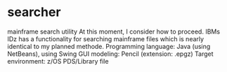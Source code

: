 # searcher
mainframe search utility
At this moment, I consider how to proceed. IBMs IDz has a functionality for searching
mainframe files which is nearly identical to my planned methode.
Programming language: Java (using NetBeans), using Swing
GUI modeling: Pencil (extension: .epgz)
Target environment: z/OS PDS/Library file
